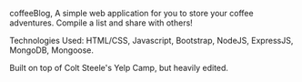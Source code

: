 coffeeBlog,
A simple web application for you to store your coffee adventures.
Compile a list and share with others!


Technologies Used:
HTML/CSS, Javascript, Bootstrap, NodeJS, ExpressJS, MongoDB, Mongoose.



Built on top of Colt Steele's Yelp Camp, but heavily edited.

